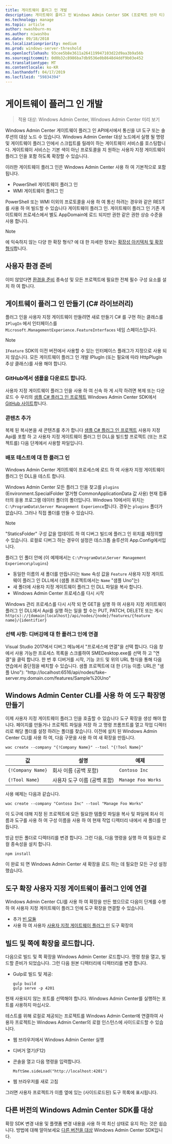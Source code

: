 ```yaml
---
title: 게이트웨이 플러그 인 개발
description: 게이트웨이 플러그 인 Windows Admin Center SDK (프로젝트 브라 티) 개발
ms.technology: manage
ms.topic: article
author: nwashburn-ms
ms.author: niwashbu
ms.date: 09/18/2018
ms.localizationpriority: medium
ms.prod: windows-server-threshold
ms.openlocfilehash: 93cee5b8e3611a264119947103d22d9aa3b9a56b
ms.sourcegitcommit: 0d0b32c8986ba7db9536e0b8648d4ddf9b03e452
ms.translationtype: MT
ms.contentlocale: ko-KR
ms.lasthandoff: 04/17/2019
ms.locfileid: "59834394"
---
```

# <a name="develop-a-gateway-plugin"></a>게이트웨이 플러그 인 개발

>적용 대상: Windows Admin Center, Windows Admin Center 미리 보기

Windows Admin Center 게이트웨이 플러그 인 API에서에서 통신을 UI 도구 또는 솔루션의 대상 노드 수 있습니다.  Windows Admin Center 대상 노드에서 실행 될 명령 및 게이트웨이 플러그 인에서 스크립트를 릴레이 하는 게이트웨이 서비스를 호스팅합니다. 게이트웨이 서비스는 기본 색이 아닌 프로토콜을 지 원하는 사용자 지정 게이트웨이 플러그 인을 포함 하도록 확장할 수 있습니다.

이러한 게이트웨이 플러그 인은 Windows Admin Center 사용 하 여 기본적으로 포함 됩니다.

* PowerShell 게이트웨이 플러그 인
* WMI 게이트웨이 플러그 인

PowerShell 또는 WMI 이외의 프로토콜을 사용 하 여 통신 하려는 경우와 같은 REST를 사용 하 여 빌드할 수 있습니다 게이트웨이 플러그 인.  게이트웨이 플러그 인 기존 게이트웨이 프로세스에서 별도 AppDomain에 로드 되지만 권한 같은 권한 상승 수준을 사용 합니다.

> [!NOTE]
> 에 익숙하지 않는 다양 한 확장 형식? 에 대 한 자세한 정보는 [확장성 아키텍처 및 확장 형식](understand-extensions.md)합니다.

## <a name="prepare-your-environment"></a>사용자 환경 준비

이미 않았다면 [환경을 준비](prepare-development-environment.md) 종속성 및 모든 프로젝트에 필요한 전체 필수 구성 요소를 설치 하 여 합니다.

## <a name="create-a-gateway-plugin-c-library"></a>게이트웨이 플러그 인 만들기 (C# 라이브러리)

플러그 인을 사용자 지정 게이트웨이 만들려면 새로 만들기 C# 를 구현 하는 클래스를 ```IPlugIn``` 에서 인터페이스를 ```Microsoft.ManagementExperience.FeatureInterfaces``` 네임 스페이스입니다.  

> [!NOTE]
> ```IFeature``` SDK의 이전 버전에서 사용할 수 있는 인터페이스 플래그가 지정으로 사용 되지 않습니다.  모든 게이트웨이 플러그 인 개발 IPlugIn (또는 필요에 따라 HttpPlugIn 추상 클래스)를 사용 해야 합니다.

### <a name="download-sample-from-github"></a>GitHub에서 샘플을 다운로드 합니다.

사용자 지정 게이트웨이 플러그 인을 사용 하 여 신속 하 게 시작 하려면 복제 또는 다운로드 수 우리의 [샘플 C# 플러그 인 프로젝트](https://github.com/Microsoft/windows-admin-center-sdk/tree/master/GatewayPluginExample/Plugin) Windows Admin Center SDK에서 [GitHub 사이트](https://aka.ms/wacsdk)합니다.

### <a name="add-content"></a>콘텐츠 추가

복제 된 복사본을 새 콘텐츠를 추가 합니다 [샘플 C# 플러그 인 프로젝트](https://github.com/Microsoft/windows-admin-center-sdk/tree/master/GatewayPluginExample/Plugin) 사용자 지정 Api를 포함 하 고 사용자 지정 게이트웨이 플러그 인 DLL을 빌드할 프로젝트 (또는 프로젝트를) 다음 단계에서 사용할 파일입니다.

### <a name="deploy-plugin-for-testing"></a>배포 테스트에 대 한 플러그 인

Windows Admin Center 게이트웨이 프로세스에 로드 하 여 사용자 지정 게이트웨이 플러그 인 DLL을 테스트 합니다.

Windows Admin Center 모든 플러그 인을 찾고를 ```plugins``` (Environment.SpecialFolder 열거형 CommonApplicationData 값 사용) 현재 컴퓨터의 응용 프로그램 데이터 폴더의 폴더입니다. Windows 10에서이 위치는 ```C:\ProgramData\Server Management Experience```합니다.  경우는 ```plugins``` 폴더가 없습니다. 그러나 직접 폴더를 만들 수 있습니다.

> [!NOTE]
> "StaticsFolder" 구성 값을 업데이트 하 여 디버그 빌드에 플러그 인 위치를 재정의할 수 있습니다. 로컬로 디버그 하는 경우이 설정은 데스크톱 솔루션의 App.Config에서입니다. 

플러그 인 폴더 안에 (이 예제에서는 ```C:\ProgramData\Server Management Experience\plugins```)

* 동일한 이름의 새 폴더를 만듭니다는 ```Name``` 속성 값을 ```Feature``` 사용자 지정 게이트웨이 플러그 인 DLL에서 (샘플 프로젝트에서는 ```Name``` "샘플 Uno"는)
* 새 폴더에 사용자 지정 게이트웨이 플러그 인 DLL 파일을 복사 합니다.
* Windows Admin Center 프로세스를 다시 시작

Windows 관리 프로세스를 다시 시작 되 면 GET을 실행 하 여 사용자 지정 게이트웨이 플러그 인 DLL에서 Api를 실행 하는 일을 할 수는 PUT, PATCH, DELETE 또는 게시 ```http(s)://{domain|localhost}/api/nodes/{node}/features/{feature name}/{identifier}```

### <a name="optional-attach-to-plugin-for-debugging"></a>선택 사항: 디버깅에 대 한 플러그 인에 연결

Visual Studio 2017에서 디버그 메뉴에서 "프로세스에 연결"을 선택 합니다. 다음 창에서 사용 가능한 프로세스 목록을 스크롤하여 SMEDesktop.exe를 선택 하 고 "연결"을 클릭 합니다. 한 번 후 디버거를 시작, 기능 코드 및 위의 URL 형식을 통해 다음 연습에서 중단점을 배치할 수 있습니다. 샘플 프로젝트에 대 한 (기능 이름: URL은 "샘플 Uno"): "http://localhost:6516/api/nodes/fake-server.my.domain.com/features/Sample%20Uno"

## <a name="create-a-tool-extension-with-the-windows-admin-center-cli"></a>Windows Admin Center CLI를 사용 하 여 도구 확장명 만들기 ##

이제 사용자 지정 게이트웨이 플러그 인을 호출할 수 있습니다 도구 확장을 생성 해야 합니다.  페이지를 만들거나 프로젝트 파일을 저장 하 고 명령 프롬프트를 열고 작업 디렉터리로 해당 폴더를 설정 하려는 폴더를 찾습니다.  이전에 설치 된 Windows Admin Center CLI를 사용 하 여, 다음 구문을 사용 하 여 새 확장을 만듭니다.

```
wac create --company "{!Company Name}" --tool "{!Tool Name}"
```

| 값 | 설명 | 예제 |
| ----- | ----------- | ------- |
| ```{!Company Name}``` | 회사 이름 (공백 포함) | ```Contoso Inc``` |
| ```{!Tool Name}``` | 사용자 도구 이름 (공백 포함) | ```Manage Foo Works``` |

사용 예제는 다음과 같습니다.

```
wac create --company "Contoso Inc" --tool "Manage Foo Works"
```

이 도구에 대해 지정 된 프로젝트에 모든 필요한 템플릿 파일을 복사 및 파일에 회사 이름과 도구를 사용 하 여 구성 이름을 사용 하 여 현재 작업 디렉터리 내에서 새 폴더를 만듭니다.  

방금 만든 폴더로 디렉터리를 변경 합니다. 그런 다음, 다음 명령을 실행 하 여 필요한 로컬 종속성을 설치 합니다.

```
npm install
```

이 완료 되 면 Windows Admin Center 새 확장을 로드 하는 데 필요한 모든 구성 설정 했습니다. 

## <a name="connect-your-tool-extension-to-your-custom-gateway-plugin"></a>도구 확장 사용자 지정 게이트웨이 플러그 인에 연결

Windows Admin Center CLI를 사용 하 여 확장을 만든 했으므로 다음이 단계를 수행 하 여 사용자 지정 게이트웨이 플러그 인에 도구 확장을 연결할 수 있습니다.

- 추가 [빈 모듈](guides\add-module.md)
- 사용 하 여 사용자 [사용자 지정 게이트웨이 플러그 인](guides\use-custom-gateway-plugin.md) 도구 확장의
 
## <a name="build-and-side-load-your-extension"></a>빌드 및 쪽에 확장을 로드합니다.

다음으로 빌드 및 쪽 확장을 Windows Admin Center 로드합니다.  명령 창을 열고, 빌드할 준비가 되었습니다. 그런 다음 원본 디렉터리에 디렉터리를 변경 합니다.

* Gulp로 빌드 및 제공:

    ```
    gulp build
    gulp serve -p 4201
    ```

현재 사용되지 않는 포트를 선택해야 합니다. Windows Admin Center를 실행하는 포트를 사용하지 마십시오.

테스트를 위해 로컬로 제공되는 프로젝트를 Windows Admin Center에 연결하여 사용자 프로젝트는 Windows Admin Center의 로컬 인스턴스에 사이드로드할 수 있습니다.

* 웹 브라우저에서 Windows Admin Center 실행
* 디버거 열기(F12)
* 콘솔을 열고 다음 명령을 입력합니다.

    ```
    MsftSme.sideLoad("http://localhost:4201")
    ```

*   웹 브라우저를 새로 고침

그러면 사용자 프로젝트가 이름 옆에 있는 (사이드로드된) 도구 목록에 표시됩니다.

## <a name="target-a-different-version-of-the-windows-admin-center-sdk"></a>다른 버전의 Windows Admin Center SDK를 대상

확장 SDK 변경 내용 및 플랫폼 변경 내용을 사용 하 여 최신 상태로 유지 하는 것은 쉽습니다.  방법에 대해 알아보세요 [다른 버전을 대상](target-sdk-version.md) Windows Admin Center SDK입니다.